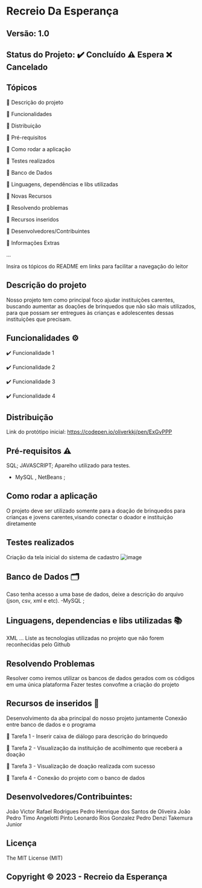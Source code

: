 # Recreio Da Esperança
## Versão: 1.0 
## Status do Projeto: ✔️ Concluído ⚠️ Espera ❌ Cancelado
## Tópicos
🔹 Descrição do projeto 

🔹 Funcionalidades

🔹 Distribuição

🔹 Pré-requisitos

🔹 Como rodar a aplicação

🔹 Testes realizados

🔹 Banco de Dados

🔹 Linguagens, dependências e libs utilizadas

🔹 Novas Recursos

🔹 Resolvendo problemas

🔹 Recursos inseridos 

🔹 Desenvolvedores/Contribuintes

🔹 Informações Extras


...

Insira os tópicos do README em links para facilitar a navegação do leitor

## Descrição do projeto

 Nosso projeto tem como principal foco ajudar instituições carentes, buscando aumentar as doações de brinquedos que não são mais utilizados, para que possam ser entregues às crianças e adolescentes dessas instituições que precisam.

## Funcionalidades ⚙️
✔️ Funcionalidade 1

✔️ Funcionalidade 2

✔️ Funcionalidade 3

✔️ Funcionalidade 4

## Distribuição
Link do protótipo inicial: https://codepen.io/oliverkkj/pen/ExGvPPP

## Pré-requisitos ⚠️    
SQL;
JAVASCRIPT; 
Aparelho utilizado para testes.
- MySQL , NetBeans ;

## Como rodar a aplicação 
O projeto deve ser utilizado somente para a doação de brinquedos para crianças e jovens carentes,visando conectar o doador e instituição diretamente

## Testes realizados
Criação da tela inicial do sistema de cadastro
![image](https://github.com/PepOliveira/ReadMe/assets/135566747/3b905e1e-e38b-43de-a8e5-eb7c9af52eb5)


## Banco de Dados 🗂️
Caso tenha acesso a uma base de dados, deixe a descrição do arquivo (json, csv, xml e etc).
-MySQL ;

## Linguagens, dependencias e libs utilizadas 📚

XML
...
Liste as tecnologias utilizadas no projeto que não forem reconhecidas pelo Github

## Resolvendo Problemas 
Resolver como iremos utilizar os bancos de dados gerados com os códigos em uma única plataforma
Fazer testes convofme a criação do projeto

## Recursos de inseridos 🧰
Desenvolvimento da aba principal do nosso projeto juntamente
Conexão entre banco de dados e o programa

📝 Tarefa 1 -  Inserir caixa de diálogo para descrição do brinquedo

📝 Tarefa 2 - Visualização da instituição de acolhimento que receberá a doação

📝 Tarefa 3 - Visualização de doação realizada com sucesso

📝 Tarefa 4 -  Conexão do projeto com o banco de dados

## Desenvolvedores/Contribuintes:
João Victor Rafael Rodrigues
Pedro Henrique dos Santos de Oliveira
João Pedro Timo Angelotti Pinto
Leonardo Rios Gonzalez
Pedro Denzi Takemura Junior

## Licença
The MIT License (MIT)

## Copyright ©️ 2023 - Recreio da Esperança
